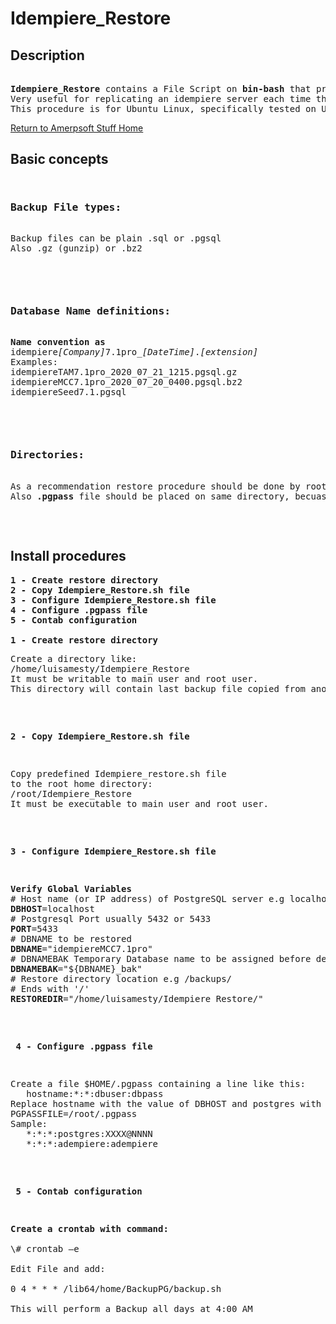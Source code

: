 # Idempiere_Restore

## <b>Description</b>

<pre>

<b>Idempiere_Restore</b> contains a File Script on <b>bin-bash</b> that provides a way to automatic restore an Idempiere Database from a Backup done on another PostgreSQL instance. 
Very useful for replicating an idempiere server each time that user may program on a cron scheduled process.
This procedure is for Ubuntu Linux, specifically tested on UBUNTU 18.04 version.
</pre>

[Return to Amerpsoft Stuff Home](https://github.com/luisamesty/Amerpsoft-stuff/blob/master/README.md)
## <b>Basic concepts</b>
<pre>
<pre>
<h3><b>Backup File types:</b></h3>
Backup files can be plain .sql or .pgsql
Also .gz (gunzip) or .bz2 
</pre>
<pre>
<h3><b>Database Name definitions:</b></h3>
<b>Name convention as</b>
idempiere<i>[Company]</i>7.1pro_<i>[DateTime]</i>.<i>[extension]</i>
Examples:
idempiereTAM7.1pro_2020_07_21_1215.pgsql.gz
idempiereMCC7.1pro_2020_07_20_0400.pgsql.bz2
idempiereSeed7.1.pgsql
</pre>
<pre>
<h3><b>Directories:</b></h3>
As a recommendation restore procedure should be done by root user, in such a way scripft file must be placed on <b>'/root'</b> directory.
Also <b>.pgpass</b> file should be placed on same directory, becuase it has to be available for user that perform postgreSQL task. Also 'rw-------' (chmod 600) is mandatory.
</pre>
</pre>


## <b>Install procedures</b>
<pre>
<b>1 - Create restore directory
2 - Copy Idempiere_Restore.sh file
3 - Configure Idempiere_Restore.sh file
4 - Configure .pgpass file
5 - Contab configuration</b>

<b>1 - Create restore directory</b>
<pre>
Create a directory like:
/home/luisamesty/Idempiere_Restore
It must be writable to main user and root user.
This directory will contain last backup file copied from another server.
</pre>

<b>2 - Copy Idempiere_Restore.sh file</b>
<pre>
Copy predefined Idempiere_restore.sh file 
to the root home directory:
/root/Idempiere_Restore
It must be executable to main user and root user.
</pre>

<b>3 - Configure Idempiere_Restore.sh file</b>
<pre>
<b>Verify Global Variables</b>
# Host name (or IP address) of PostgreSQL server e.g localhost
<b>DBHOST</b>=localhost
# Postgresql Port usually 5432 or 5433
<b>PORT</b>=5433
# DBNAME to be restored
<b>DBNAME</b>="idempiereMCC7.1pro"
# DBNAMEBAK Temporary Database name to be assigned before delete it
<b>DBNAMEBAK</b>="${DBNAME}_bak"
# Restore directory location e.g /backups/
# Ends with '/'
<b>RESTOREDIR</b>="/home/luisamesty/Idempiere_Restore/"
</pre>

<b> 4 - Configure .pgpass file</b>
<pre>
Create a file $HOME/.pgpass containing a line like this:
   hostname:*:*:dbuser:dbpass
Replace hostname with the value of DBHOST and postgres with the value of USERNAME
PGPASSFILE=/root/.pgpass
Sample:
   *:*:*:postgres:XXXX@NNNN
   *:*:*:adempiere:adempiere
</pre>
<b> 5 - Contab configuration </b>
<pre>
<b>Create a crontab with command:</b> 

\# crontab –e

Edit File and add:

0 4 * * * /lib64/home/BackupPG/backup.sh

This will perform a Backup all days at 4:00 AM
</pre>
</pre>